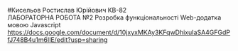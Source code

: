#Кисельов Ростислав Юрійович КВ-82  
ЛАБОРАТОРНА РОБОТА №2 
Розробка функціональності Web-додатка мовою Javascript
https://docs.google.com/document/d/10jxyxMKAy3KFqwDhixuIaSA4GFGdPfJ748B4u1m6IlE/edit?usp=sharing
